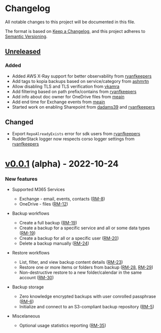 # Changelog

All notable changes to this project will be documented in this file.

The format is based on [Keep a Changelog](https://keepachangelog.com/en/1.0.0/),
and this project adheres to [Semantic Versioning](https://semver.org/spec/v2.0.0.html).

## [Unreleased]

### Added

- Added AWS X-Ray support for better observability from [ryanfkeepers](https://github.com/ryanfkeepers)
- Add tags to kopia backups based on service/category from [ashmrtn](https://github.com/ashmrtn)
- Allow disabling TLS and TLS verification from [vkamra](https://github.com/vkamra)
- Add filtering based on path prefix/contains from [ryanfkeepers](https://github.com/ryanfkeepers)
- Add info about doc owner for OneDrive files from [meain](https://github.com/meain)
- Add end time for Exchange events from [meain](https://github.com/meain)
- Started work on enabling Sharepoint from [dadams39](https://github.com/dadams39) and [ryanfkeepers](https://github.com/ryanfkeepers)

## Changed

- Export `RepoAlreadyExists` error for sdk users from [ryanfkeepers](https://github.com/ryanfkeepers)
- RudderStack logger now respects corso logger settings from [ryanfkeepers](https://github.com/ryanfkeepers)

# [v0.0.1] (alpha) - 2022-10-24

### New features

- Supported M365 Services

  - Exchange - email, events, contacts ([RM-8](https://github.com/alcionai/corso-roadmap/issues/28))
  - OneDrive - files ([RM-12](https://github.com/alcionai/corso-roadmap/issues/28))

- Backup workflows

  - Create a full backup ([RM-19](https://github.com/alcionai/corso-roadmap/issues/19))
  - Create a backup for a specific service and all or some data types ([RM-19](https://github.com/alcionai/corso-roadmap/issues/19))
  - Create a backup for all or a specific user ([RM-20](https://github.com/alcionai/corso-roadmap/issues/20))
  - Delete a backup manually ([RM-24](https://github.com/alcionai/corso-roadmap/issues/24))

- Restore workflows

  - List, filter, and view backup content details ([RM-23](https://github.com/alcionai/corso-roadmap/issues/23))
  - Restore one or more items or folders from backup ([RM-28](https://github.com/alcionai/corso-roadmap/issues/28), [RM-29](https://github.com/alcionai/corso-roadmap/issues/29))
  - Non-destructive restore to a new folder/calendar in the same account ([RM-30](https://github.com/alcionai/corso-roadmap/issues/30))

- Backup storage

  - Zero knowledge encrypted backups with user conrolled passphrase ([RM-6](https://github.com/alcionai/corso-roadmap/issues/6))
  - Initialize and connect to an S3-compliant backup repository ([RM-5](https://github.com/alcionai/corso-roadmap/issues/5))

- Miscelaneous
  - Optional usage statistics reporting ([RM-35](https://github.com/alcionai/corso-roadmap/issues/35))

[unreleased]: https://github.com/alcionai/corso/compare/v0.0.1...HEAD
[v0.0.1]: https://github.com/alcionai/corso/tag/v0.0.1
